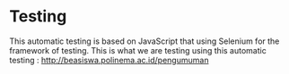 # Testing
This automatic testing is based on JavaScript that using Selenium for the framework of testing. This is what we are testing using this automatic testing : http://beasiswa.polinema.ac.id/pengumuman 
